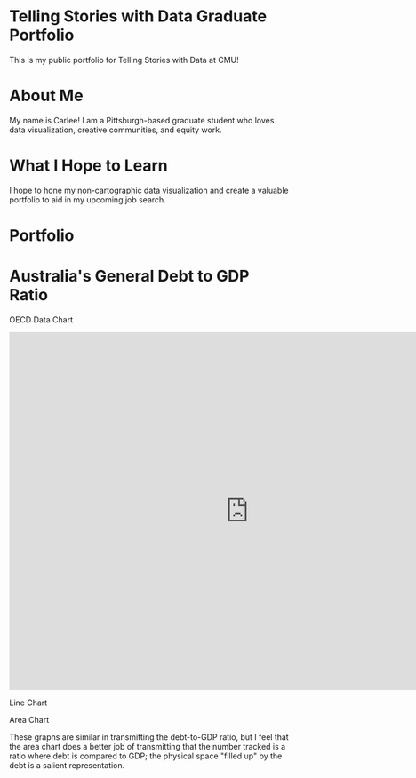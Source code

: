# Telling Stories with Data Graduate Portfolio
This is my public portfolio for Telling Stories with Data at CMU!

# About Me
My name is Carlee! I am a Pittsburgh-based graduate student who loves data visualization, creative communities, and equity work. 

# What I Hope to Learn
I hope to hone my non-cartographic data visualization and create a valuable portfolio to aid in my upcoming job search.

# Portfolio

# Australia's General Debt to GDP Ratio
OECD Data Chart
<iframe src="https://data.oecd.org/chart/6sE0" width="860" height="645" style="border: 0" mozallowfullscreen="true" webkitallowfullscreen="true" allowfullscreen="true"><a href="https://data.oecd.org/chart/6sE0" target="_blank">OECD Chart: General government debt, Total, % of GDP, Annual, 1995 – 2019</a></iframe>

Line Chart
<div class="flourish-embed flourish-chart" data-src="visualisation/7254836"><script src="https://public.flourish.studio/resources/embed.js"></script></div>

Area Chart
<div class="flourish-embed flourish-chart" data-src="visualisation/7255074"><script src="https://public.flourish.studio/resources/embed.js"></script></div>

These graphs are similar in transmitting the debt-to-GDP ratio, but I feel that the area chart does a better job of transmitting that the number tracked is a ratio where debt is compared to GDP; the physical space "filled up" by the debt is a salient representation.


